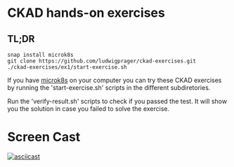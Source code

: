 # CKAD hands-on exercises

## TL;DR
```
snap install microk8s
git clone https://github.com/ludwigprager/ckad-exercises.git
./ckad-exercises/ex1/start-exercise.sh 
```

If you have [microk8s](https://microk8s.io/) on your computer you can try these CKAD
exercises by running the 'start-exercise.sh' scripts in the different subdiretories.  

Run the 'verify-result.sh' scripts to check if you passed the test.
It will show you the solution in case you failed to solve the exercise.

# Screen Cast
[![asciicast](ex1/ex1.png)](https://asciinema.org/a/404501)
